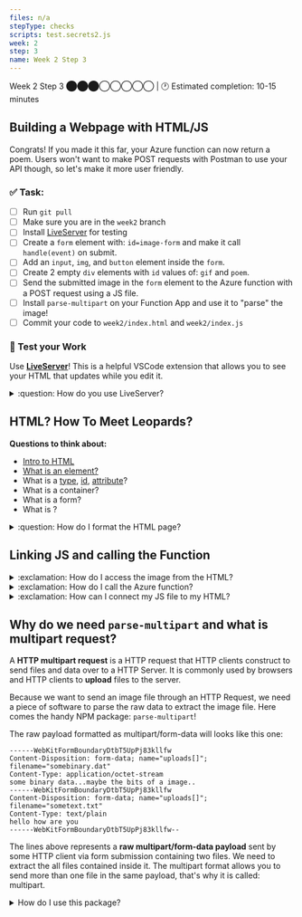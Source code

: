 ```yaml
---
files: n/a
stepType: checks
scripts: test.secrets2.js
week: 2
step: 3
name: Week 2 Step 3
---
```


Week 2 Step 3 ⬤⬤⬤◯◯◯◯◯ | 🕐 Estimated completion: 10-15 minutes

## Building a Webpage with HTML/JS
Congrats! If you made it this far, your Azure function can now return a poem. Users won't want to make POST requests with Postman to use your API though, so let's make it more user friendly.

### ✅  Task:

- [ ]  Run `git pull` 
- [ ]  Make sure you are in the `week2` branch 
- [ ]  Install [LiveServer](https://marketplace.visualstudio.com/items?itemName=ritwickdey.LiveServer) for testing
- [ ]  Create a `form` element with: `id=image-form` and make it call `handle(event)` on submit.
- [ ]  Add an `input`, `img`, and `button` element inside the `form`.
- [ ]  Create 2 empty `div` elements with `id` values of: `gif` and `poem`.
- [ ]  Send the submitted image in the `form` element to the Azure function with a POST request using a JS file.
- [ ]  Install `parse-multipart` on your Function App and use it to "parse" the image!
- [ ] Commit your code to `week2/index.html` and `week2/index.js`

### 🚧 Test your Work
Use **[LiveServer](https://marketplace.visualstudio.com/items?itemName=ritwickdey.LiveServer)**! This is a helpful VSCode extension that allows you to see your HTML that updates while you edit it.

<details>
<summary>:question: How do you use LiveServer? </summary>
<br>

![image](https://user-images.githubusercontent.com/69332964/99007366-0fd21f80-2512-11eb-9af9-311d89098c0b.png)
* To start a local server, click `Go live` at the bottom right of the screen, as shown in the image.
    * Make sure that you have the entire repo open on VS Code and not just the individual files.
    * If this is your first time installing LiveServer, you might need to close/quit VS Code and reopen it.
* Test it out, and see what your HTML page looks like! *It's OK if it's boring, so feel free to style it with CSS!*

</details>

## HTML? How To Meet Leopards?

**Questions to think about:**
* [Intro to HTML](https://developer.mozilla.org/en-US/docs/Learn/Getting_started_with_the_web/HTML_basics)
* [What is an element?](https://www.w3schools.com/html/html_elements.asp)
* What is a [type](https://www.w3schools.com/tags/att_type.asp), [id](https://www.w3schools.com/html/html_id.asp), [attribute](https://www.w3schools.com/html/html_attributes.asp)?
* What is a container?
* What is a form?
* What is [</script>](https://developer.mozilla.org/en-US/docs/Web/HTML/Element/script)?

<details>
<summary>:question: How do I format the HTML page?</summary>
</br>

<br><br/>
</details>

## Linking JS and calling the Function

<details>
<summary>:exclamation: How do I access the image from the HTML?</summary>
  </br>
  
  
</details>

<details>
<summary>:exclamation: How do I call the Azure function?</summary>
  </br>
  
  
</details>

<details>
<summary>:exclamation: How can I connect my JS file to my HTML?</summary>
  </br>

  
</details>

## Why do we need `parse-multipart` and what is multipart request?
A **HTTP multipart request** is a HTTP request that HTTP clients construct to send files and data over to a HTTP Server. It is commonly used by browsers and HTTP clients to **upload** files to the server.

Because we want to send an image file through an HTTP Request, we need a piece of software to parse the raw data to extract the image file. Here comes the handy NPM package: `parse-multipart`! 

The raw payload formatted as multipart/form-data will looks like this one:

```
------WebKitFormBoundaryDtbT5UpPj83kllfw
Content-Disposition: form-data; name="uploads[]"; filename="somebinary.dat"
Content-Type: application/octet-stream
some binary data...maybe the bits of a image..
------WebKitFormBoundaryDtbT5UpPj83kllfw
Content-Disposition: form-data; name="uploads[]"; filename="sometext.txt"
Content-Type: text/plain
hello how are you
------WebKitFormBoundaryDtbT5UpPj83kllfw--
```

The lines above represents a **raw multipart/form-data payload** sent by some HTTP client via form submission containing two files. We need to extract the all files contained inside it. The multipart format allows you to send more than one file in the same payload, that's why it is called: multipart.

<details>
<summary>How do I use this package?</summary>
</br>

Notice that `multipart.Parse(body, boundary)`  requires two parameters.  I've already gotten the boundary for you – just like the documentation example, our boundary is a string in the format `"----WebKitFormBoundary(random characters here)"`.

In the `multipart.Parse()` call, you need to figure out what the body parameter should be.

> :bulb: **Hint:** It should be the request body. Think about the template HTTP Trigger Azure function. How did we access the body in there?
```js
// here's your boundary:
var boundary = multipart.getBoundary(req.headers['content-type']);
  
// TODO: assign the body variable the correct value
var body = '<WHAT GOES HERE?>'
// parse the body
var parts = multipart.Parse(body, boundary);
```
</details>
